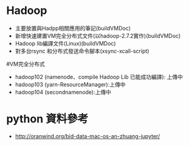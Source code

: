 # Hadoop
- 主要放置與Hadpp相關應用的筆記(buildVMDoc)
- 新增快速建置VM完全分布式文件(以hadoop-2.7.2實作)(buildVMDoc)
- Hadoop lib編譯文件(Linux)(buildVMDoc)
- 對多台rsync 和分布式發送命令腳本(xsync-xcall-script)

#VM完全分布式
- hadoop102 (namenode、compile Hadoop Lib 已能成功編譯): 上傳中
- hadoop103 (yarn-ResourceManager):上傳中
- hadoop104 (secondnamenode):上傳中

# python 資料參考 
- http://oranwind.org/bid-data-mac-os-an-zhuang-jupyter/

